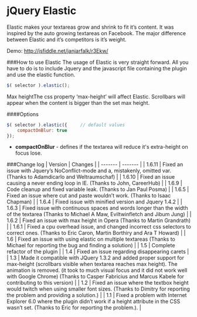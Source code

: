 jQuery Elastic
=======

Elastic makes your textareas grow and shrink to fit it’s content. It was inspired by the auto growing textareas on Facebook. The major difference between Elastic and it’s competitors is it’s weight.

Demo: http://jsfiddle.net/janjarfalk/r3Ekw/

###How to use Elastic
The usage of Elastic is very straight forward. All you have to do is to include Jquery and the javascript file containing the plugin and use the elastic function.

```js
$( selector ).elastic();
```

Max heightThe css property ‘max-height’ will affect Elastic. Scrollbars will appear when the content is bigger than the set max height.

####Options
```js
$( selector ).elastic({     // default values
    compactOnBlur: true
});
```

- **compactOnBlur** - defines if the textarea will reduce it's extra-height on focus lose.

###Change log
| Version | Changes |
| ------- | ------- |
| 1.6.11 |	Fixed an issue with Jquery’s NoConflict-mode and a, mistakenly, omitted var. (Thanks to Adamdicarlo and Weltraumschaf) |
| 1.6.10 |	Fixed an issue causing a never ending loop in IE. (Thanks to John, CareerHub) |
| 1.6.9 |	Code cleanup and fixed variable leak. (Thanks to Jan Paul Posma) |
| 1.6.5 |	Fixed an issue where cut and paste wouldn’t work. (Thanks to Isaac Chapman) |
| 1.6.4 |	Fixed issue with minified version and Jquery 1.4.2 |
| 1.6.3 |	Fixed issue with continuous spaces and words longer than the width of the textarea (Thanks to Michael A Maw, Eviltwinfletch and Jibum Jung) |
| 1.6.2 |	Fixed an issue with max height in Opera (Thanks to Martin Grandrath) |
| 1.6.1 |	Fixed a cpu overhead issue, and changed incorrect css selectors to correct ones. (Thanks to Eric Caron, Martin Borthiry and Ara T Howard) |
| 1.6 |	Fixed an issue with using elastic on multiple textareas (Thanks to Michael for reporting the bug and finding a solution) |
| 1.5 |	Complete refactor of the plugin |
| 1.4 |	Fixed an issue regarding disappearing carets |
| 1.3 |	Made it compatible with JQuery 1.3.2 and added proper support for max-height (scrollbars visible when textarea reaches max height). The animation is removed. (it took to much visual focus and it did not work well with Google Chrome) (Thanks to Casper Fabricius and Marcus Kabele for contributing to this version) |
| 1.2 |	Fixed an issue where the textbox height would twitch when using smaller font sizes. (Thanks to Dimitry for reporting the problem and providing a solution.) |
| 1.1 |	Fixed a problem with Internet Explorer 6.0 where the plugin didn’t work if a height attribute in the CSS wasn’t set. (Thanks to Eric for reporting the problem.). |
